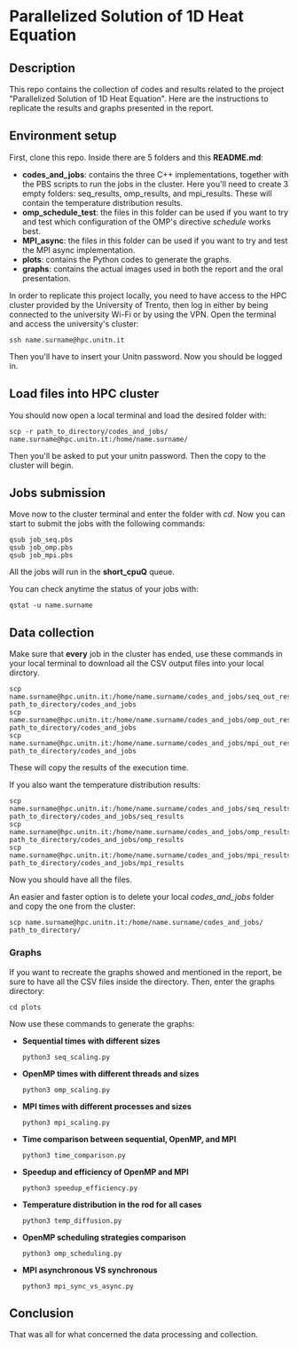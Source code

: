 # Parallelized Solution of 1D Heat Equation

## Description

This repo contains the collection of codes and results related to the project "Parallelized Solution of 1D Heat Equation". Here are the instructions to replicate the results and graphs presented in the report.

## Environment setup

First, clone this repo. Inside there are 5 folders and this **README.md**:

- **codes_and_jobs**: contains the three C++ implementations, together with the PBS scripts to run the jobs in the cluster. Here you'll need to create 3 empty folders: seq_results, omp_results, and mpi_results. These will contain the temperature distribution results.
- **omp_schedule_test**: the files in this folder can be used if you want to try and test which configuration of the OMP's directive _schedule_ works best.
- **MPI_async**: the files in this folder can be used if you want to try and test the MPI async implementation.
- **plots**: contains the Python codes to generate the graphs.
- **graphs**: contains the actual images used in both the report and the oral presentation.

In order to replicate this project locally, you need to have access to the HPC cluster provided by the University of Trento, then log in either by being connected to the university Wi-Fi or by using the VPN.
Open the terminal and access the university's cluster:

```
ssh name.surname@hpc.unitn.it
```

Then you'll have to insert your Unitn password. Now you should be logged in.

## Load files into HPC cluster

You should now open a local terminal and load the desired folder with:

```
scp -r path_to_directory/codes_and_jobs/ name.surname@hpc.unitn.it:/home/name.surname/
```

Then you'll be asked to put your unitn password. Then the copy to the cluster will begin.

## Jobs submission

Move now to the cluster terminal and enter the folder with _cd_. Now you can start to submit the jobs with the following commands:

```
qsub job_seq.pbs
qsub job_omp.pbs
qsub job_mpi.pbs
```

All the jobs will run in the **short_cpuQ** queue.

You can check anytime the status of your jobs with:

```
qstat -u name.surname
```

## Data collection

Make sure that **every** job in the cluster has ended, use these commands in your local terminal to download all the CSV output files into your local dirctory.

```
scp name.surname@hpc.unitn.it:/home/name.surname/codes_and_jobs/seq_out_results.csv path_to_directory/codes_and_jobs
scp name.surname@hpc.unitn.it:/home/name.surname/codes_and_jobs/omp_out_results.csv path_to_directory/codes_and_jobs
scp name.surname@hpc.unitn.it:/home/name.surname/codes_and_jobs/mpi_out_results.csv path_to_directory/codes_and_jobs
```

These will copy the results of the execution time.

If you also want the temperature distribution results:

```
scp name.surname@hpc.unitn.it:/home/name.surname/codes_and_jobs/seq_results/* path_to_directory/codes_and_jobs/seq_results
scp name.surname@hpc.unitn.it:/home/name.surname/codes_and_jobs/omp_results/* path_to_directory/codes_and_jobs/omp_results
scp name.surname@hpc.unitn.it:/home/name.surname/codes_and_jobs/mpi_results/* path_to_directory/codes_and_jobs/mpi_results
```

Now you should have all the files.

An easier and faster option is to delete your local _codes_and_jobs_ folder and copy the one from the cluster:

```
scp name.surname@hpc.unitn.it:/home/name.surname/codes_and_jobs/ path_to_directory/
```

### Graphs

If you want to recreate the graphs showed and mentioned in the report, be sure to have all the CSV files inside the directory. Then, enter the graphs directory:

```
cd plots
```

Now use these commands to generate the graphs:

- **Sequential times with different sizes**
  ```
  python3 seq_scaling.py
  ```
- **OpenMP times with different threads and sizes**
  ```
  python3 omp_scaling.py
  ```
- **MPI times with different processes and sizes**
  ```
  python3 mpi_scaling.py
  ```
- **Time comparison between sequential, OpenMP, and MPI**
  ```
  python3 time_comparison.py
  ```
- **Speedup and efficiency of OpenMP and MPI**
  ```
  python3 speedup_efficiency.py
  ```
- **Temperature distribution in the rod for all cases**
  ```
  python3 temp_diffusion.py
  ```
- **OpenMP scheduling strategies comparison**
  ```
  python3 omp_scheduling.py
  ```
- **MPI asynchronous VS synchronous**
  ```
  python3 mpi_sync_vs_async.py
  ```

## Conclusion

That was all for what concerned the data processing and collection.
